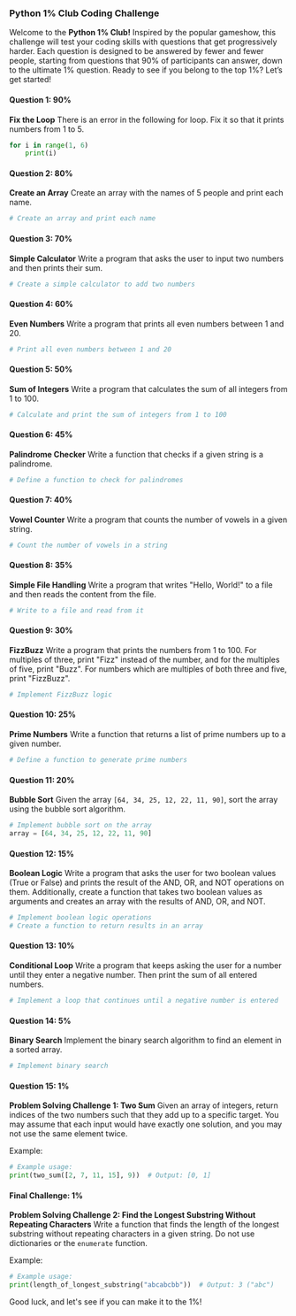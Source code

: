 ### Python 1% Club Coding Challenge

Welcome to the **Python 1% Club!** Inspired by the popular gameshow, this challenge will test your coding skills with questions that get progressively harder. Each question is designed to be answered by fewer and fewer people, starting from questions that 90% of participants can answer, down to the ultimate 1% question. Ready to see if you belong to the top 1%? Let’s get started!

#### Question 1: 90%
**Fix the Loop**
There is an error in the following for loop. Fix it so that it prints numbers from 1 to 5.
```python
for i in range(1, 6)
    print(i)
```

#### Question 2: 80%
**Create an Array**
Create an array with the names of 5 people and print each name.
```python
# Create an array and print each name
```

#### Question 3: 70%
**Simple Calculator**
Write a program that asks the user to input two numbers and then prints their sum.
```python
# Create a simple calculator to add two numbers
```

#### Question 4: 60%
**Even Numbers**
Write a program that prints all even numbers between 1 and 20.
```python
# Print all even numbers between 1 and 20
```

#### Question 5: 50%
**Sum of Integers**
Write a program that calculates the sum of all integers from 1 to 100.
```python
# Calculate and print the sum of integers from 1 to 100
```

#### Question 6: 45%
**Palindrome Checker**
Write a function that checks if a given string is a palindrome.
```python
# Define a function to check for palindromes
```

#### Question 7: 40%
**Vowel Counter**
Write a program that counts the number of vowels in a given string.
```python
# Count the number of vowels in a string
```

#### Question 8: 35%
**Simple File Handling**
Write a program that writes "Hello, World!" to a file and then reads the content from the file.
```python
# Write to a file and read from it
```

#### Question 9: 30%
**FizzBuzz**
Write a program that prints the numbers from 1 to 100. For multiples of three, print "Fizz" instead of the number, and for the multiples of five, print "Buzz". For numbers which are multiples of both three and five, print "FizzBuzz".
```python
# Implement FizzBuzz logic
```

#### Question 10: 25%
**Prime Numbers**
Write a function that returns a list of prime numbers up to a given number.
```python
# Define a function to generate prime numbers
```

#### Question 11: 20%
**Bubble Sort**
Given the array `[64, 34, 25, 12, 22, 11, 90]`, sort the array using the bubble sort algorithm.
```python
# Implement bubble sort on the array
array = [64, 34, 25, 12, 22, 11, 90]
```

#### Question 12: 15%
**Boolean Logic**
Write a program that asks the user for two boolean values (True or False) and prints the result of the AND, OR, and NOT operations on them. Additionally, create a function that takes two boolean values as arguments and creates an array with the results of AND, OR, and NOT.
```python
# Implement boolean logic operations
# Create a function to return results in an array
```

#### Question 13: 10%
**Conditional Loop**
Write a program that keeps asking the user for a number until they enter a negative number. Then print the sum of all entered numbers.
```python
# Implement a loop that continues until a negative number is entered
```

#### Question 14: 5%
**Binary Search**
Implement the binary search algorithm to find an element in a sorted array.
```python
# Implement binary search
```

#### Question 15: 1%
**Problem Solving Challenge 1: Two Sum**
Given an array of integers, return indices of the two numbers such that they add up to a specific target. You may assume that each input would have exactly one solution, and you may not use the same element twice.

Example:
```python
# Example usage:
print(two_sum([2, 7, 11, 15], 9))  # Output: [0, 1]
```

#### Final Challenge: 1%
**Problem Solving Challenge 2: Find the Longest Substring Without Repeating Characters**
Write a function that finds the length of the longest substring without repeating characters in a given string. Do not use dictionaries or the `enumerate` function.

Example:
```python
# Example usage:
print(length_of_longest_substring("abcabcbb"))  # Output: 3 ("abc")
```

Good luck, and let's see if you can make it to the 1%!